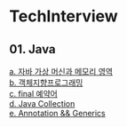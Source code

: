 # TechInterview

## 01. Java
[a. 자바 가상 머신과 메모리 영역](https://github.com/hy6219/TechInterview/blob/main/Language/Java/JVM.md)<br/>
[b. 객체지향프로그래밍](https://github.com/hy6219/TechInterview/blob/main/Language/Java/%EA%B0%9D%EC%B2%B4%EC%A7%80%ED%96%A5%20%ED%94%84%EB%A1%9C%EA%B7%B8%EB%9E%98%EB%B0%8D.md)<br/>
[c. final 예약어](https://github.com/hy6219/TechInterview/blob/main/Language/Java/final%EC%98%88%EC%95%BD%EC%96%B4.md)<br/>
[d. Java Collection](https://github.com/hy6219/TechInterview/blob/main/Language/Java/Java%20Collection.md)<br/>
[e. Annotation && Generics](https://github.com/hy6219/TechInterview/blob/main/Language/Java/%EC%96%B4%EB%85%B8%ED%85%8C%EC%9D%B4%EC%85%98%EA%B3%BC%20%EC%A0%9C%EB%84%A4%EB%A6%AD%EC%8A%A4.md)<br/>